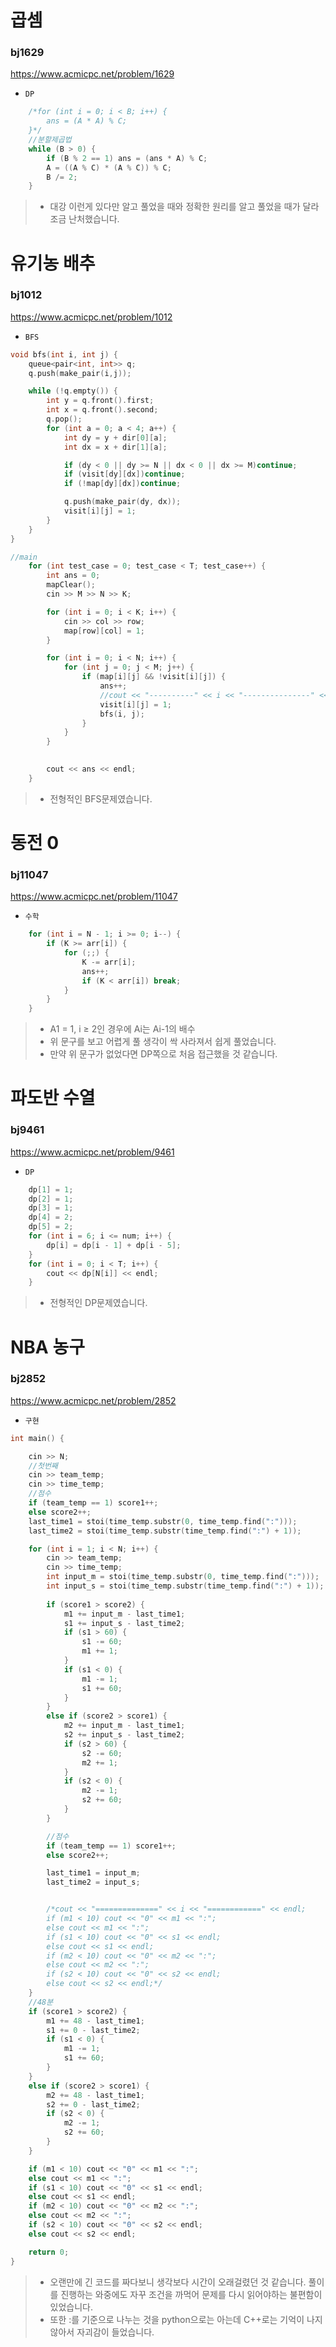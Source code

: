 ﻿
#  곱셈
### bj1629
https://www.acmicpc.net/problem/1629
+ `DP`
```c++
	/*for (int i = 0; i < B; i++) {
		ans = (A * A) % C;
	}*/
	//분할제곱법
	while (B > 0) {
		if (B % 2 == 1) ans = (ans * A) % C;
		A = ((A % C) * (A % C)) % C;
		B /= 2;
	}
```
>-  대강 이런게 있다만 알고 풀었을 때와 정확한 원리를 알고 풀었을 때가 달라 조금 난처했습니다.


# 유기농 배추
### bj1012
https://www.acmicpc.net/problem/1012
- `BFS`
```c++
void bfs(int i, int j) {
	queue<pair<int, int>> q;
	q.push(make_pair(i,j));

	while (!q.empty()) {
		int y = q.front().first;
		int x = q.front().second;
		q.pop();
		for (int a = 0; a < 4; a++) {
			int dy = y + dir[0][a];
			int dx = x + dir[1][a];

			if (dy < 0 || dy >= N || dx < 0 || dx >= M)continue;
			if (visit[dy][dx])continue;
			if (!map[dy][dx])continue;

			q.push(make_pair(dy, dx));
			visit[i][j] = 1;
		}
	}
}

//main
	for (int test_case = 0; test_case < T; test_case++) {
		int ans = 0;
		mapClear();
		cin >> M >> N >> K;

		for (int i = 0; i < K; i++) {
			cin >> col >> row;
			map[row][col] = 1;
		}

		for (int i = 0; i < N; i++) {
			for (int j = 0; j < M; j++) {
				if (map[i][j] && !visit[i][j]) {
					ans++;
					//cout << "----------" << i << "---------------" << j << endl;
					visit[i][j] = 1;
					bfs(i, j);
				}
			}
		}
		

		cout << ans << endl;
	}

```
> - 전형적인 BFS문제였습니다.

# 동전 0
### bj11047
https://www.acmicpc.net/problem/11047
- `수학`
```c++
	for (int i = N - 1; i >= 0; i--) {
		if (K >= arr[i]) {
			for (;;) {
				K -= arr[i];
				ans++;
				if (K < arr[i]) break;
			}
		}
	}
```
>- A1 = 1, i ≥ 2인 경우에 Ai는 Ai-1의 배수
>- 위 문구를 보고 어렵게 풀 생각이 싹 사라져서 쉽게 풀었습니다.
>- 만약 위 문구가 없었다면 DP쪽으로 처음 접근했을 것 같습니다.


# 파도반 수열
### bj9461
https://www.acmicpc.net/problem/9461
- `DP`
```c++
	dp[1] = 1;
	dp[2] = 1;
	dp[3] = 1;
	dp[4] = 2;
	dp[5] = 2;
	for (int i = 6; i <= num; i++) {
		dp[i] = dp[i - 1] + dp[i - 5];
	}
	for (int i = 0; i < T; i++) {
		cout << dp[N[i]] << endl;
	}
```
>- 전형적인 DP문제였습니다.

# NBA 농구
### bj2852
https://www.acmicpc.net/problem/2852
- `구현`
```c++
int main() {

	cin >> N;
	//첫번째
	cin >> team_temp;
	cin >> time_temp;
	//점수
	if (team_temp == 1) score1++;
	else score2++;
	last_time1 = stoi(time_temp.substr(0, time_temp.find(":")));
	last_time2 = stoi(time_temp.substr(time_temp.find(":") + 1));

	for (int i = 1; i < N; i++) {
		cin >> team_temp;
		cin >> time_temp;
		int input_m = stoi(time_temp.substr(0, time_temp.find(":")));
		int input_s = stoi(time_temp.substr(time_temp.find(":") + 1));
		
		if (score1 > score2) {
			m1 += input_m - last_time1;
			s1 += input_s - last_time2;
			if (s1 > 60) {
				s1 -= 60;
				m1 += 1;
			}
			if (s1 < 0) {
				m1 -= 1;
				s1 += 60;
			}
		}
		else if (score2 > score1) {
			m2 += input_m - last_time1;
			s2 += input_s - last_time2;
			if (s2 > 60) {
				s2 -= 60;
				m2 += 1;
			}
			if (s2 < 0) {
				m2 -= 1;
				s2 += 60;
			}
		}

		//점수
		if (team_temp == 1) score1++;
		else score2++;

		last_time1 = input_m;
		last_time2 = input_s;


		/*cout << "==============" << i << "============" << endl;
		if (m1 < 10) cout << "0" << m1 << ":";
		else cout << m1 << ":";
		if (s1 < 10) cout << "0" << s1 << endl;
		else cout << s1 << endl;
		if (m2 < 10) cout << "0" << m2 << ":";
		else cout << m2 << ":";
		if (s2 < 10) cout << "0" << s2 << endl;
		else cout << s2 << endl;*/
	}
	//48분
	if (score1 > score2) {
		m1 += 48 - last_time1;
		s1 += 0 - last_time2;
		if (s1 < 0) {
			m1 -= 1;
			s1 += 60;
		}
	}
	else if (score2 > score1) {
		m2 += 48 - last_time1;
		s2 += 0 - last_time2;
		if (s2 < 0) {
			m2 -= 1;
			s2 += 60;
		}
	}

	if (m1 < 10) cout << "0" << m1 << ":";
	else cout << m1 << ":";
	if (s1 < 10) cout << "0" << s1 << endl;
	else cout << s1 << endl;
	if (m2 < 10) cout << "0" << m2 << ":";
	else cout << m2 << ":";
	if (s2 < 10) cout << "0" << s2 << endl;
	else cout << s2 << endl;

	return 0;
}
```
>- 오랜만에 긴 코드를 짜다보니 생각보다 시간이 오래걸렸던 것 같습니다. 풀이를 진행하는 와중에도 자꾸 조건을 까먹어 문제를 다시 읽어야하는 불편함이 있었습니다.
>- 또한 :를 기준으로 나누는 것을 python으로는 아는데 C++로는 기억이 나지 않아서 자괴감이 들었습니다.
